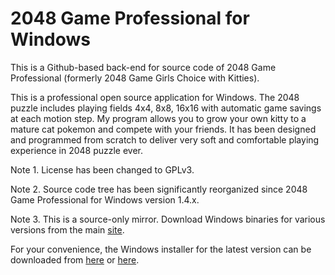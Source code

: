 2048 Game Professional for Windows
=============================================================================================

This is a Github-based back-end for source code of 2048 Game Professional (formerly 2048 Game Girls Choice with Kitties).

This is a professional open source application for Windows. The 2048 puzzle includes playing fields 4x4, 8x8, 16x16 with automatic game savings at each motion step. My program allows you to grow your own kitty to a mature cat pokemon and compete with your friends. It has been designed and programmed from scratch to deliver very soft and comfortable playing experience in 2048 puzzle ever.

Note 1. License has been changed to GPLv3.

Note 2. Source code tree has been significantly reorganized since 2048 Game Professional for Windows version 1.4.x.

Note 3. This is a source-only mirror. Download Windows binaries for various versions from the main [site](https://sourceforge.net/projects/exe-2048/).

For your convenience, the Windows installer for the latest version can be downloaded from [here](https://drive.google.com/uc?export=download&id=1uIwnOsOJ2wfbvGK6Xmdly-HyVmWIr2it) or [here](https://www.dropbox.com/s/f2kufv8k5utjwlq/Setup_2048GameProfessional_1_7_0_0.exe?raw=1).
